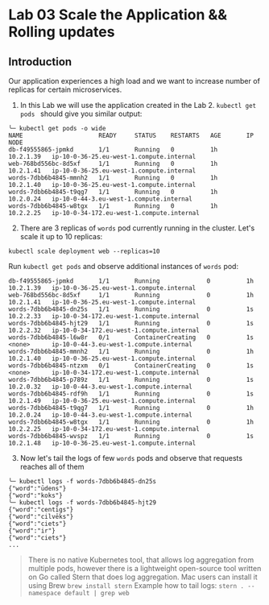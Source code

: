 
# Lab 03 Scale the Application && Rolling updates

## Introduction

Our application experiences a high load and we want to increase number of replicas for certain microservices.

1. In this Lab we will use the application created in the Lab 2. ```kubectl get pods ``` should give you similar output:
```
╰─ kubectl get pods -o wide
NAME                     READY     STATUS    RESTARTS   AGE       IP          NODE
db-f49555865-jpmkd       1/1       Running   0          1h        10.2.1.39   ip-10-0-36-25.eu-west-1.compute.internal
web-768bd556bc-8d5xf     1/1       Running   0          1h        10.2.1.41   ip-10-0-36-25.eu-west-1.compute.internal
words-7dbb6b4845-mmnh2   1/1       Running   0          1h        10.2.1.40   ip-10-0-36-25.eu-west-1.compute.internal
words-7dbb6b4845-t9qg7   1/1       Running   0          1h        10.2.0.24   ip-10-0-44-3.eu-west-1.compute.internal
words-7dbb6b4845-w8tgx   1/1       Running   0          1h        10.2.2.25   ip-10-0-34-172.eu-west-1.compute.internal
```

2. There are 3 replicas of ```words``` pod currently running in the cluster. Let's scale it up to 10 replicas:
```
kubectl scale deployment web --replicas=10
```
Run ```kubectl get pods``` and observe additional instances of ```words``` pod:
```
db-f49555865-jpmkd       1/1       Running             0          1h        10.2.1.39   ip-10-0-36-25.eu-west-1.compute.internal
web-768bd556bc-8d5xf     1/1       Running             0          1h        10.2.1.41   ip-10-0-36-25.eu-west-1.compute.internal
words-7dbb6b4845-dn25s   1/1       Running             0          1s        10.2.2.33   ip-10-0-34-172.eu-west-1.compute.internal
words-7dbb6b4845-hjt29   1/1       Running             0          1s        10.2.2.32   ip-10-0-34-172.eu-west-1.compute.internal
words-7dbb6b4845-l6w8r   0/1       ContainerCreating   0          1s        <none>      ip-10-0-44-3.eu-west-1.compute.internal
words-7dbb6b4845-mmnh2   1/1       Running             0          1h        10.2.1.40   ip-10-0-36-25.eu-west-1.compute.internal
words-7dbb6b4845-ntzxm   0/1       ContainerCreating   0          1s        <none>      ip-10-0-34-172.eu-west-1.compute.internal
words-7dbb6b4845-p789z   1/1       Running             0          1s        10.2.0.32   ip-10-0-44-3.eu-west-1.compute.internal
words-7dbb6b4845-rdf9h   1/1       Running             0          1s        10.2.1.49   ip-10-0-36-25.eu-west-1.compute.internal
words-7dbb6b4845-t9qg7   1/1       Running             0          1h        10.2.0.24   ip-10-0-44-3.eu-west-1.compute.internal
words-7dbb6b4845-w8tgx   1/1       Running             0          1h        10.2.2.25   ip-10-0-34-172.eu-west-1.compute.internal
words-7dbb6b4845-wvspz   1/1       Running             0          1s        10.2.1.48   ip-10-0-36-25.eu-west-1.compute.internal
```

3. Now let's tail the logs of few ```words``` pods and observe that requests reaches all of them
```
╰─ kubectl logs -f words-7dbb6b4845-dn25s
{"word":"ūdens"}
{"word":"koks"}
╰─ kubectl logs -f words-7dbb6b4845-hjt29
{"word":"centīgs"}
{"word":"cilvēks"}
{"word":"ciets"}
{"word":"ir"}
{"word":"ciets"}
...
```

> There is no native Kubernetes tool, that allows log aggregation from multiple pods, however there is a lightweight open-source tool written on Go called Stern that does log aggregation. Mac users can install it using Brew ```brew install stern```
Example how to tail logs: ```stern . --namespace default | grep web```

